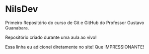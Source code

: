 # NilsDev
 Primeiro Repositório do  curso de Git e GitHub do Professor Gustavo Guanabara.

 Repositório criado durante uma aula ao vivo!
 
 Essa linha eu adicionei diretamente no site! Que IMPRESSIONANTE!
